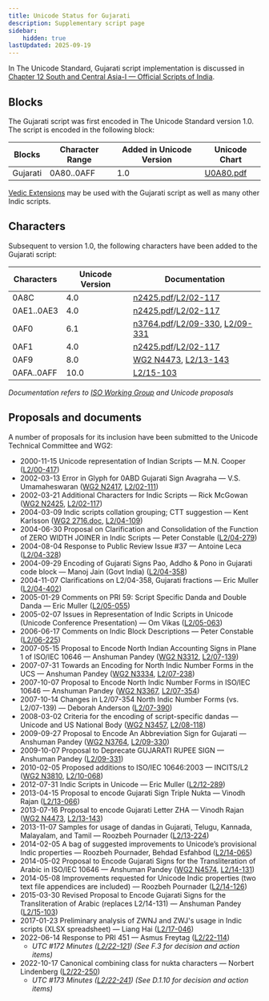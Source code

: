 ```yaml
---
title: Unicode Status for Gujarati
description: Supplementary script page
sidebar:
    hidden: true
lastUpdated: 2025-09-19
---
```


In The Unicode Standard, Gujarati script implementation is discussed in [Chapter 12 South and Central Asia-I — Official Scripts of India](https://www.unicode.org/versions/latest/core-spec/chapter-12/#G34334).

## Blocks

The Gujarati script was first encoded in The Unicode Standard version 1.0. The script is encoded in the following block:

| Blocks | Character Range | Added in Unicode Version | Unicode Chart |
| ------ | --------------- | ------------------------ | ------------- |
| Gujarati  |  0A80..0AFF  |  1.0  |  [U0A80.pdf](http://www.unicode.org/charts/PDF/U0A80.pdf)  |

[Vedic Extensions](/scrlang/unicode/x-vedic-unicode) may be used with the Gujarati script as well as many other Indic scripts.

## Characters

Subsequent to version 1.0, the following characters have been added to the Gujarati script:

| Characters | Unicode Version | Documentation |
| ---------- | --------------- | ------------- |
| 0A8C  |  4.0 |  [n2425.pdf](https://www.unicode.org/wg2/docs/n2425.pdf)/[L2/02-117](http://www.unicode.org/cgi-bin/GetMatchingDocs.pl?L2/02-117)  |
| 0AE1..0AE3  |  4.0 |  [n2425.pdf](https://www.unicode.org/wg2/docs/n2425.pdf)/[L2/02-117](http://www.unicode.org/cgi-bin/GetMatchingDocs.pl?L2/02-117)  |
| 0AF0  |  6.1 |  [n3764.pdf](https://www.unicode.org/wg2/docs/n3764.pdf)/[L2/09-330](http://www.unicode.org/cgi-bin/GetMatchingDocs.pl?L2/09-330), [L2/09-331](http://www.unicode.org/cgi-bin/GetMatchingDocs.pl?L2/09-331)  |
| 0AF1  |  4.0 |  [n2425.pdf](https://www.unicode.org/wg2/docs/n2425.pdf)/[L2/02-117](http://www.unicode.org/cgi-bin/GetMatchingDocs.pl?L2/02-117)  |
| 0AF9  |  8.0  |  [WG2 N4473](https://www.unicode.org/wg2/docs/n4473.pdf), [L2/13-143](http://www.unicode.org/cgi-bin/GetMatchingDocs.pl?L2/13-143)  |
| 0AFA..0AFF  |  10.0  |  [L2/15-103](http://www.unicode.org/cgi-bin/GetMatchingDocs.pl?L2/15-103)  |

_Documentation refers to [ISO Working Group](https://www.unicode.org/wg2/) and Unicode proposals_

## Proposals and documents

A number of proposals for its inclusion have been submitted to the Unicode Technical Committee and WG2:
- 2000-11-15 Unicode representation of Indian Scripts — M.N. Cooper ([L2/00-417](http://www.unicode.org/cgi-bin/GetMatchingDocs.pl?L2/00-417))
- 2002-03-13 Error in Glyph for 0ABD Gujarati Sign Avagraha — V.S. Umamaheswaran ([WG2 N2417](https://www.unicode.org/wg2/docs/n2417.pdf), [L2/02-111](http://www.unicode.org/cgi-bin/GetMatchingDocs.pl?L2/02-111))
- 2002-03-21 Additional Characters for Indic Scripts — Rick McGowan ([WG2 N2425](https://www.unicode.org/wg2/docs/n2425.pdf), [L2/02-117](http://www.unicode.org/cgi-bin/GetMatchingDocs.pl?L2/02-117))
- 2004-03-09 Indic scripts collation grouping; CTT suggestion — Kent Karlsson ([WG2 2716.doc](https://www.unicode.org/wg2/docs/n2716.doc), [L2/04-109](http://www.unicode.org/cgi-bin/GetMatchingDocs.pl?L2/04-109))
- 2004-06-30 Proposal on Clarification and Consolidation of the Function of ZERO WIDTH JOINER in Indic Scripts —  Peter Constable ([L2/04-279](http://www.unicode.org/cgi-bin/GetMatchingDocs.pl?L2/04-279))
- 2004-08-04 Response to Public Review Issue #37 — Antoine Leca ([L2/04-328](http://www.unicode.org/cgi-bin/GetMatchingDocs.pl?L2/04-328))
- 2004-09-29 Encoding of Gujarati Signs Pao, Addho &amp; Pono in Gujarati code block — Manoj Jain (Govt India) ([L2/04-358](http://www.unicode.org/cgi-bin/GetMatchingDocs.pl?L2/04-358))
- 2004-11-07 Clarifications on L2/04-358, Gujarati fractions — Eric Muller ([L2/04-402](http://www.unicode.org/cgi-bin/GetMatchingDocs.pl?L2/04-402))
- 2005-01-29 Comments on PRI 59: Script Specific Danda and Double Danda — Eric Muller       ([L2/05-055](http://www.unicode.org/cgi-bin/GetMatchingDocs.pl?L2/05-055))
- 2005-02-07 Issues in Representation of Indic Scripts in Unicode (Unicode Conference Presentation) — Om Vikas ([L2/05-063](http://www.unicode.org/cgi-bin/GetMatchingDocs.pl?L2/05-063))
- 2006-06-17 Comments on Indic Block Descriptions — Peter Constable ([L2/06-225](http://www.unicode.org/cgi-bin/GetMatchingDocs.pl?L2/06-225))
- 2007-05-15 Proposal to Encode North Indian Accounting Signs in Plane 1 of ISO/IEC 10646 — Anshuman Pandey ([WG2 N3312](https://www.unicode.org/wg2/docs/n3312.pdf), [L2/07-139](http://www.unicode.org/cgi-bin/GetMatchingDocs.pl?L2/07-139))
- 2007-07-31 Towards an Encoding for North Indic Number Forms in the UCS — Anshuman Pandey ([WG2 N3334](https://www.unicode.org/wg2/docs/n3334.pdf), [L2/07-238](http://www.unicode.org/cgi-bin/GetMatchingDocs.pl?L2/07-238))
- 2007-10-07 Proposal to Encode North Indic Number Forms in ISO/IEC 10646 — Anshuman Pandey ([WG2 N3367](https://www.unicode.org/wg2/docs/n3367.pdf), [L2/07-354](http://www.unicode.org/cgi-bin/GetMatchingDocs.pl?L2/07-354))
- 2007-10-14 Changes in L2/07-354 North Indic Number Forms (vs. L2/07-139) — Deborah Anderson ([L2/07-390](http://www.unicode.org/cgi-bin/GetMatchingDocs.pl?L2/07-390))
- 2008-03-02 Criteria for the encoding of script-specific dandas — Unicode and US National Body ([WG2 N3457](https://www.unicode.org/wg2/docs/n3457.pdf), [L2/08-118](http://www.unicode.org/cgi-bin/GetMatchingDocs.pl?L2/08-118))
- 2009-09-27 Proposal to Encode An Abbreviation Sign for Gujarati — Anshuman Pandey ([WG2 N3764](https://www.unicode.org/wg2/docs/n3764.pdf), [L2/09-330](http://www.unicode.org/cgi-bin/GetMatchingDocs.pl?L2/09-330))
- 2009-10-07 Proposal to Deprecate GUJARATI RUPEE SIGN — Anshuman Pandey ([L2/09-331](http://www.unicode.org/cgi-bin/GetMatchingDocs.pl?L2/09-331))
- 2010-02-05 Proposed additions to ISO/IEC 10646:2003 — INCITS/L2 ([WG2 N3810](https://www.unicode.org/wg2/docs/n3810.pdf), [L2/10-068](http://www.unicode.org/cgi-bin/GetMatchingDocs.pl?L2/10-068))
- 2012-07-31 Indic Scripts in Unicode — Eric Muller ([L2/12-289](http://www.unicode.org/cgi-bin/GetMatchingDocs.pl?L2/12-289))
- 2013-04-15 Proposal to encode Gujarati Sign Triple Nukta — Vinodh Rajan ([L2/13-066](http://www.unicode.org/cgi-bin/GetMatchingDocs.pl?L2/13-066))
- 2013-07-16 Proposal to encode Gujarati Letter ZHA — Vinodh Rajan ([WG2 N4473](https://www.unicode.org/wg2/docs/n4473.pdf), [L2/13-143](http://www.unicode.org/cgi-bin/GetMatchingDocs.pl?L2/13-143))
- 2013-11-07 Samples for usage of dandas in Gujarati, Telugu, Kannada, Malayalam, and Tamil — Roozbeh Pournader ([L2/13-224](http://www.unicode.org/cgi-bin/GetMatchingDocs.pl?L2/13-224))
- 2014-02-05 A bag of suggested improvements to Unicode’s provisional Indic properties — Roozbeh Pournader, Behdad Esfahbod ([L2/14-065](http://www.unicode.org/cgi-bin/GetMatchingDocs.pl?L2/14-065))
- 2014-05-02 Proposal to Encode Gujarati Signs for the Transliteration of Arabic in ISO/IEC 10646 — Anshuman Pandey ([WG2 N4574](https://www.unicode.org/wg2/docs/n4574.pdf), [L2/14-131](http://www.unicode.org/cgi-bin/GetMatchingDocs.pl?L2/14-131))
- 2014-05-08 Improvements requested for Unicode Indic properties (two text file appendices are included) — Roozbeh Pournader ([L2/14-126](http://www.unicode.org/cgi-bin/GetMatchingDocs.pl?L2/14-126))
- 2015-03-30 Revised Proposal to Encode Gujarati Signs for the Transliteration of Arabic (replaces L2/14-131) — Anshuman Pandey ([L2/15-103](http://www.unicode.org/cgi-bin/GetMatchingDocs.pl?L2/15-103))
- 2017-01-23 Preliminary analysis of ZWNJ and ZWJ's usage in Indic scripts (XLSX spreadsheet) — Liang Hai ([L2/17-046](http://www.unicode.org/cgi-bin/GetMatchingDocs.pl?L2/17-046))
- 2022-06-14 Response to PRI 451 — Asmus Freytag ([L2/22-114](http://www.unicode.org/cgi-bin/GetMatchingDocs.pl?L2/22-114))
  - _UTC #172 Minutes ([L2/22-121](https://www.unicode.org/L2/L2022/22121.htm)) (See F.3 for decision and action items)_
- 2022-10-17 Canonical combining class for nukta characters — Norbert Lindenberg ([L2/22-250](http://www.unicode.org/cgi-bin/GetMatchingDocs.pl?L2/22-250))
  - _UTC #173 Minutes ([L2/22-241](http://www.unicode.org/L2/L2022/22241.htm)) (See D.1.10 for decision and action items)_
